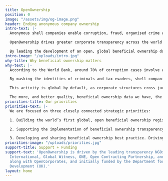 ```yaml
---
title: OpenOwnership
position: 0
image: "/assets/img/og-image.png"
header: Ending anonymous company ownership
intro-text: |-
  Anonymous shell companies enable corruption, fraud, organised crime and tax evasion. The wider the access to high quality data on who owns what, the harder it will be for corrupt individuals to hide.

  OpenOwnership drives greater corporate transparency across the world by making it easy to publish and access high-quality, linked data about who owns companies.

  By leading the development of an open, global beneficial ownership data and policy ecosystem, we aim to create a new set of norms and end anonymous company ownership.
intro-image: "/uploads/intro.jpg"
why-title: Why beneficial ownership matters
why-text: |-
  According to the World Bank, around 70% of corruption cases involve anonymous companies. They are also used to move illicit funds - from laundering money for human trafficking and the drug trade to funding terror groups and criminal gangs.

  By masking the identities of criminals and tax evaders, shell companies inhibit the ability of law enforcement agencies, journalists and other civil society actors to investigate, expose and punish illegal activity.

  This activity is global by default, as corporate structures cross jurisdictions in a deliberate effort to make discovering the true owners impossible. Individual countries holding and maintaining siloed registers of beneficial owners is not enough - this information has to be interlinked so that ownership relationships and financial flows can be tracked across different jurisdictions.

  The more, and better quality, beneficial ownership data we have, the more expensive and difficult it will be for corrupt individuals to hide. This is good for governments, businesses, and wider society.
priorities-title: Our priorities
priorities-text: |-
  We are focused on three closely connected strategic priorities:

  1. Building the world’s first global, open beneficial ownership register and data standard. The OpenOwnership Register is an easy-to-use, cloud-based, platform that aggregates beneficial ownership information from multiple sources and makes it available for free to all, allowing for powerful global searches with just a couple of clicks. Information from more than 4.5 million companies is already available through the online portal. The Beneficial Ownership Data Standard is a conceptual and practical framework for collecting and publishing beneficial ownership data, making it a powerful cost-saving tool for implementers of beneficial ownership transparency.

  2. Supporting the implementation of beneficial ownership transparency. We are helping governments to implement beneficial ownership regimes, working across the spectrum of technical, administrative, and policy/regulatory issues that affect the ultimate usability of published data.

  3. Developing and sharing beneficial ownership best practice. Driving awareness of the benefits of high-quality beneficial ownership data, and growing demand for it, are vital to our mission. This means sharing research, case studies and best practice through our networks, at events and conferences, and with influencers in the public and private sectors.
priorities-image: "/uploads/priorities.jpg"
support-title: Support + Funding
support-text: 'OpenOwnership is driven by the leading transparency NGOs: Transparency
  International, Global Witness, ONE, Open Contracting Partnership, and the B Team,
  along with OpenCorporates, and initially funded by the Department for International
  Development (UK).'
layout: home
---
```


